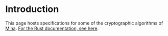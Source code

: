# Introduction

This page hosts specifications for some of the cryptographic algorithms of [Mina](https://minaprotocol.com/). [For the Rust documentation, see here](/rustdoc).

